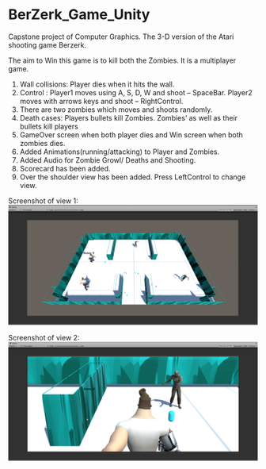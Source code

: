 # BerZerk_Game_Unity
Capstone project of Computer Graphics. The 3-D version of the Atari shooting game Berzerk.

The aim to Win this game is to kill both the Zombies. It is a multiplayer game.  
1.	Wall collisions: Player dies when it hits the wall. 
2.	Control :
Player1 moves using A, S, D, W and shoot – SpaceBar. 
Player2 moves with arrows keys and shoot – RightControl.
3.	There are two zombies which moves and shoots randomly.
4.	Death cases:
Players bullets kill Zombies.
Zombies’ as well as their bullets kill players 
5.	GameOver screen when both player dies and Win screen when both zombies dies.
6.	Added Animations(running/attacking) to Player and Zombies.
7.	Added Audio for Zombie Growl/ Deaths and Shooting.
8.	Scorecard has been added.
9.	Over the shoulder view has been added. Press LeftControl to change view.

Screenshot of view 1: 
![alt text](https://github.com/niranj555/BerZerk_Game_Unity/blob/master/view1.png?raw=true)

Screenshot of view 2:
![alt text](https://github.com/niranj555/BerZerk_Game_Unity/blob/master/view2.png?raw=true)
